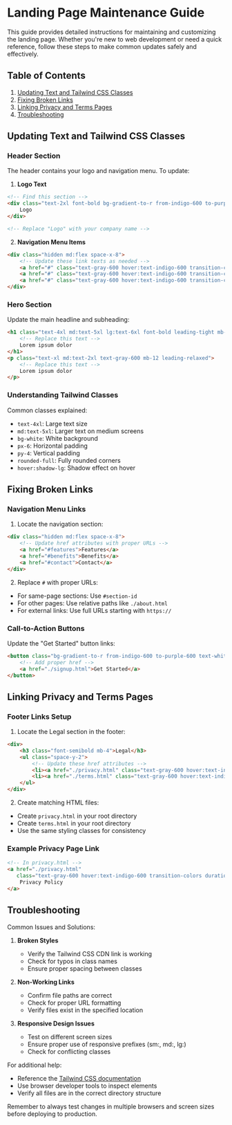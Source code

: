 # Landing Page Maintenance Guide

This guide provides detailed instructions for maintaining and customizing the landing page. Whether you're new to web development or need a quick reference, follow these steps to make common updates safely and effectively.

## Table of Contents
1. [Updating Text and Tailwind CSS Classes](#updating-text-and-tailwind-css-classes)
2. [Fixing Broken Links](#fixing-broken-links)
3. [Linking Privacy and Terms Pages](#linking-privacy-and-terms-pages)
4. [Troubleshooting](#troubleshooting)

## Updating Text and Tailwind CSS Classes

### Header Section
The header contains your logo and navigation menu. To update:

1. **Logo Text**
```html
<!-- Find this section -->
<div class="text-2xl font-bold bg-gradient-to-r from-indigo-600 to-purple-600 bg-clip-text text-transparent">
    Logo
</div>

<!-- Replace "Logo" with your company name -->
```

2. **Navigation Menu Items**
```html
<div class="hidden md:flex space-x-8">
    <!-- Update these link texts as needed -->
    <a href="#" class="text-gray-600 hover:text-indigo-600 transition-colors duration-300">Features</a>
    <a href="#" class="text-gray-600 hover:text-indigo-600 transition-colors duration-300">Benefits</a>
    <a href="#" class="text-gray-600 hover:text-indigo-600 transition-colors duration-300">Contact</a>
</div>
```

### Hero Section
Update the main headline and subheading:
```html
<h1 class="text-4xl md:text-5xl lg:text-6xl font-bold leading-tight mb-8 bg-gradient-to-r from-indigo-600 to-purple-600 bg-clip-text text-transparent">
    <!-- Replace this text -->
    Lorem ipsum dolor
</h1>
<p class="text-xl md:text-2xl text-gray-600 mb-12 leading-relaxed">
    <!-- Replace this text -->
    Lorem ipsum dolor
</p>
```

### Understanding Tailwind Classes
Common classes explained:
- `text-4xl`: Large text size
- `md:text-5xl`: Larger text on medium screens
- `bg-white`: White background
- `px-6`: Horizontal padding
- `py-4`: Vertical padding
- `rounded-full`: Fully rounded corners
- `hover:shadow-lg`: Shadow effect on hover

## Fixing Broken Links

### Navigation Menu Links
1. Locate the navigation section:
```html
<div class="hidden md:flex space-x-8">
    <!-- Update href attributes with proper URLs -->
    <a href="#features">Features</a>
    <a href="#benefits">Benefits</a>
    <a href="#contact">Contact</a>
</div>
```

2. Replace `#` with proper URLs:
- For same-page sections: Use `#section-id`
- For other pages: Use relative paths like `./about.html`
- For external links: Use full URLs starting with `https://`

### Call-to-Action Buttons
Update the "Get Started" button links:
```html
<button class="bg-gradient-to-r from-indigo-600 to-purple-600 text-white px-6 py-2 rounded-full">
    <!-- Add proper href -->
    <a href="./signup.html">Get Started</a>
</button>
```

## Linking Privacy and Terms Pages

### Footer Links Setup
1. Locate the Legal section in the footer:
```html
<div>
    <h3 class="font-semibold mb-4">Legal</h3>
    <ul class="space-y-2">
        <!-- Update these href attributes -->
        <li><a href="./privacy.html" class="text-gray-600 hover:text-indigo-600 transition-colors duration-300">Privacy</a></li>
        <li><a href="./terms.html" class="text-gray-600 hover:text-indigo-600 transition-colors duration-300">Terms</a></li>
    </ul>
</div>
```

2. Create matching HTML files:
- Create `privacy.html` in your root directory
- Create `terms.html` in your root directory
- Use the same styling classes for consistency

### Example Privacy Page Link
```html
<!-- In privacy.html -->
<a href="./privacy.html" 
   class="text-gray-600 hover:text-indigo-600 transition-colors duration-300">
    Privacy Policy
</a>
```

## Troubleshooting

Common Issues and Solutions:

1. **Broken Styles**
   - Verify the Tailwind CSS CDN link is working
   - Check for typos in class names
   - Ensure proper spacing between classes

2. **Non-Working Links**
   - Confirm file paths are correct
   - Check for proper URL formatting
   - Verify files exist in the specified location

3. **Responsive Design Issues**
   - Test on different screen sizes
   - Ensure proper use of responsive prefixes (sm:, md:, lg:)
   - Check for conflicting classes

For additional help:
- Reference the [Tailwind CSS documentation](https://tailwindcss.com/docs)
- Use browser developer tools to inspect elements
- Verify all files are in the correct directory structure

Remember to always test changes in multiple browsers and screen sizes before deploying to production.